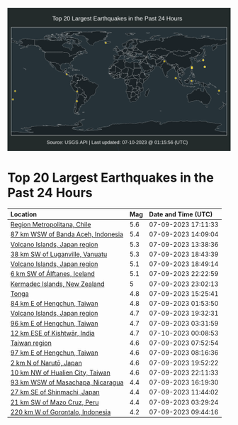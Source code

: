 ![Map](./map.png)

# Top 20 Largest Earthquakes in the Past 24 Hours

| Location | Mag | Date and Time (UTC) |
|:---|:---|:---|
| [Region Metropolitana, Chile](https://earthquake.usgs.gov/earthquakes/eventpage/us6000kr5g) | 5.6 | 07-09-2023 17:11:33 |
| [87 km WSW of Banda Aceh, Indonesia](https://earthquake.usgs.gov/earthquakes/eventpage/us6000kr40) | 5.4 | 07-09-2023 14:09:04 |
| [Volcano Islands, Japan region](https://earthquake.usgs.gov/earthquakes/eventpage/us6000kr3t) | 5.3 | 07-09-2023 13:38:36 |
| [38 km SW of Luganville, Vanuatu](https://earthquake.usgs.gov/earthquakes/eventpage/us6000kr68) | 5.3 | 07-09-2023 18:43:39 |
| [Volcano Islands, Japan region](https://earthquake.usgs.gov/earthquakes/eventpage/us6000kr69) | 5.1 | 07-09-2023 18:49:14 |
| [6 km SW of Álftanes, Iceland](https://earthquake.usgs.gov/earthquakes/eventpage/us6000kr82) | 5.1 | 07-09-2023 22:22:59 |
| [Kermadec Islands, New Zealand](https://earthquake.usgs.gov/earthquakes/eventpage/us6000kr87) | 5 | 07-09-2023 23:02:13 |
| [Tonga](https://earthquake.usgs.gov/earthquakes/eventpage/us6000kr53) | 4.8 | 07-09-2023 15:25:41 |
| [84 km E of Hengchun, Taiwan](https://earthquake.usgs.gov/earthquakes/eventpage/us6000kr1j) | 4.8 | 07-09-2023 01:53:50 |
| [Volcano Islands, Japan region](https://earthquake.usgs.gov/earthquakes/eventpage/us6000kr6t) | 4.7 | 07-09-2023 19:32:31 |
| [96 km E of Hengchun, Taiwan](https://earthquake.usgs.gov/earthquakes/eventpage/us6000kr20) | 4.7 | 07-09-2023 03:31:59 |
| [12 km ESE of Kishtwār, India](https://earthquake.usgs.gov/earthquakes/eventpage/us6000kr8m) | 4.7 | 07-10-2023 00:08:53 |
| [Taiwan region](https://earthquake.usgs.gov/earthquakes/eventpage/us6000kr2m) | 4.6 | 07-09-2023 07:52:54 |
| [97 km E of Hengchun, Taiwan](https://earthquake.usgs.gov/earthquakes/eventpage/us6000kr2t) | 4.6 | 07-09-2023 08:16:36 |
| [2 km N of Narutō, Japan](https://earthquake.usgs.gov/earthquakes/eventpage/us6000kr76) | 4.6 | 07-09-2023 19:52:22 |
| [10 km NW of Hualien City, Taiwan](https://earthquake.usgs.gov/earthquakes/eventpage/us6000kr7w) | 4.6 | 07-09-2023 22:11:33 |
| [93 km WSW of Masachapa, Nicaragua](https://earthquake.usgs.gov/earthquakes/eventpage/us6000kr58) | 4.4 | 07-09-2023 16:19:30 |
| [27 km SE of Shinmachi, Japan](https://earthquake.usgs.gov/earthquakes/eventpage/us6000kr3e) | 4.4 | 07-09-2023 11:44:02 |
| [21 km SW of Mazo Cruz, Peru](https://earthquake.usgs.gov/earthquakes/eventpage/us6000kr1y) | 4.4 | 07-09-2023 03:29:24 |
| [220 km W of Gorontalo, Indonesia](https://earthquake.usgs.gov/earthquakes/eventpage/us6000kr34) | 4.2 | 07-09-2023 09:44:16 |
